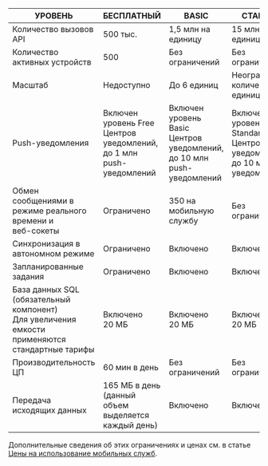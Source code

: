 
| УРОВЕНЬ | БЕСПЛАТНЫЙ | BASIC | СТАНДАРТ |
|----|----|----|----|
| Количество вызовов API | 500 тыс. | 1,5 млн на единицу | 15 млн на единицу |
| Количество активных устройств | 500 | Без ограничений | Без ограничений |
| Масштаб | Недоступно | До 6 единиц | Неограниченное количество единиц |
| Push-уведомления | Включен уровень Free Центров уведомлений, до 1 млн push-уведомлений | Включен уровень Basic Центров уведомлений, до 10 млн push-уведомлений | Включен уровень Standard Центров уведомлений, до 10 млн push-уведомлений |
| Обмен сообщениями в режиме реального времени и <br/>веб-сокеты | Ограничено | 350 на мобильную службу | Без ограничений |
| Синхронизация в автономном режиме | Ограничено | Включено | Включено |
| Запланированные задания | Ограничено | Включено | Включено |
| База данных SQL (обязательный компонент) <br/>Для увеличения емкости применяются стандартные тарифы | Включено 20 МБ | Включено 20 МБ | Включено 20 МБ |
| Производительность ЦП | 60 мин в день | Без ограничений | Без ограничений |
| Передача исходящих данных | 165 МБ в день (данный объем выделяется каждый день) | Включено | Включено |

Дополнительные сведения об этих ограничениях и ценах см. в статье [Цены на использование мобильных служб](https://azure.microsoft.com/pricing/details/mobile-services/).

<!---HONumber=August15_HO6-->
